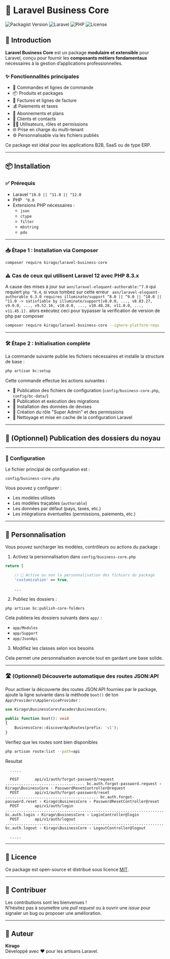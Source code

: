 # 🚀 Laravel Business Core

![Packagist Version](https://img.shields.io/packagist/v/kirago/laravel-business-core)
![Laravel](https://img.shields.io/badge/Laravel-^8.0%20%7C%7C%20^9.0%20%7C%7C%20^10.0-red)
![PHP](https://img.shields.io/badge/PHP-^7.3%20%7C%7C%20^8.0-blue)
![License](https://img.shields.io/github/license/jsimo237/laravel-business-core)

## 📖 Introduction

**Laravel Business Core** est un package **modulaire et extensible** pour Laravel, conçu pour fournir les **composants métiers fondamentaux** nécessaires à la gestion d’applications professionnelles.

### ✨ Fonctionnalités principales

- 🛒 Commandes et lignes de commande
- 📦 Produits et packages
- 📄 Factures et lignes de facture
- 💰 Paiements et taxes
- 🧾 Abonnements et plans
- 👤 Clients et contacts
- 🧑‍💼 Utilisateurs, rôles et permissions
- 🌐 Prise en charge du multi-tenant
- ⚙️ Personnalisable via les fichiers publiés

Ce package est idéal pour les applications B2B, SaaS ou de type ERP.

---

## 📦 Installation

### ✅ Prérequis

- Laravel `^10.0 || ^11.0 || ^12.0`
- PHP ` ^8.0`
- Extensions PHP nécessaires :
    - `json`
    - `ctype`
    - `filter`
    - `mbstring`
    - `pdo`

---

### 📥 Étape 1 : Installation via Composer

```bash
composer require kirago/laravel-business-core
```

### ⚠️ Cas de ceux qui utilisent Laravel 12 avec PHP 8.3.x
A cause des mises à jour sur ```axn/laravel-eloquent-authorable:^7.0``` qui requiert  ```php ^8.4```, si vous tombez sur
cette erreur ``` axn/laravel-eloquent-authorable 6.3.0 requires illuminate/support ^8.0 || ^9.0 || ^10.0 || ^11.0 -> satisfiable by illuminate/support[v8.0.0, ..., v8.83.27, v9.0.0, ..., v9.52.16, v10.0.0, ..., v10.48.28, v11.0.0, ..., v11.45.1].```
alors exécutez ceci pour bypasser la verification de version de php par composer
```bash
composer require kirago/laravel-business-core --ignore-platform-reqs
```

---

### 🛠 Étape 2 : Initialisation complète

La commande suivante publie les fichiers nécessaires et installe la structure de base :

```bash
php artisan bc:setup
```

Cette commande effectue les actions suivantes :

- 📂 Publication des fichiers de configuration (`config/business-core.php`, `config/bc-data/`)
- 🧱 Publication et exécution des migrations
- 💱 Installation des données de devises
- 🔐 Création du rôle "Super Admin" et des permissions
- 🧹 Nettoyage et mise en cache de la configuration Laravel

---

## 🧩 (Optionnel) Publication des dossiers du noyau


---

### 🔧 Configuration

Le fichier principal de configuration est :

```
config/business-core.php
```

Vous pouvez y configurer :

- Les modèles utilisés
- Les modèles traçables (`authorable`)
- Les données par défaut (pays, taxes, etc.)
- Les intégrations éventuelles (permissions, paiements, etc.)

---

## 🧠 Personnalisation

Vous pouvez surcharger les modèles, contrôleurs ou actions du package :

1. Activez la personnalisation dans `config/business-core.php`
```php
return [

    // 🔧 Active ou non la personnalisation des fichiers du package
    'customization' => true,
    
    ...
```

2. Publiez les dossiers :

```bash
php artisan bc:publish-core-folders
```

Cela publiera les dossiers suivants dans `app/` :

- `app/Modules`
- `app/Support`
- `app/JsonApi`

3. Modifiez les classes selon vos besoins

Cela permet une personnalisation avancée tout en gardant une base solide.

---
### 🛣 (Optionnel) Découverte automatique des routes JSON:API

Pour activer la découverte des routes JSON:API fournies par le package, ajoute la ligne suivante dans
la méthode `boot()` de ton `App\Providers\AppServiceProvider` :

```php
use Kirago\BusinessCore\Facades\BusinessCore;

public function boot(): void
{
    BusinessCore::discoverApiRoutes(prefix: 'v1');
}
```

Verifiez que les routes sont bien disponibles


```bash
php artisan route:list --path=api
```
Resultat
```
  .....
  
  POST       api/v1/auth/forgot-password/request ................................... bc.auth.forgot-password.request › Kirago\BusinessCore › PasswordResetController@request
  POST       api/v1/auth/forgot-password/reset ......................................... bc.auth.forgot-password.reset › Kirago\BusinessCore › PasswordResetController@reset  
  POST       api/v1/auth/login ................................................................................. bc.auth.login › Kirago\BusinessCore › LoginController@login  
  POST       api/v1/auth/logout ............................................................................. bc.auth.logout › Kirago\BusinessCore › LogoutController@logout 
  
  .....
```


---
## 📝 Licence

Ce package est open-source et distribué sous licence [MIT](https://opensource.org/licenses/MIT).

---

## 🤝 Contribuer

Les contributions sont les bienvenues !  
N’hésitez pas à soumettre une _pull request_ ou à ouvrir une _issue_ pour signaler un bug ou proposer une amélioration.

---

## 👤 Auteur

**Kirago**  
Développé avec ❤️ pour les artisans Laravel.
